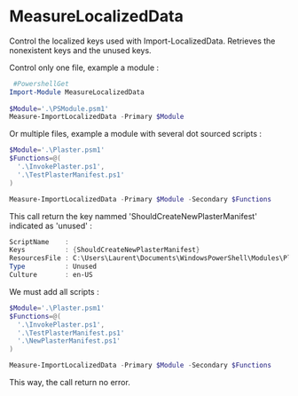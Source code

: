﻿# MeasureLocalizedData

Control the localized keys used with Import-LocalizedData.
Retrieves the nonexistent keys and the unused keys.

Control only one file, example a module :
```Powershell
 #PowershellGet                                                                                                            
Import-Module MeasureLocalizedData
 
$Module='.\PSModule.psm1'
Measure-ImportLocalizedData -Primary $Module
```
Or multiple files, example a module with several dot sourced scripts :
```Powershell
$Module='.\Plaster.psm1'
$Functions=@(
  '.\InvokePlaster.ps1',
  '.\TestPlasterManifest.ps1'
)

Measure-ImportLocalizedData -Primary $Module -Secondary $Functions
```
This call return the key nammed 'ShouldCreateNewPlasterManifest'  indicated as 'unused' :
```Powershell
ScriptName    : 
Keys          : {ShouldCreateNewPlasterManifest}
ResourcesFile : C:\Users\Laurent\Documents\WindowsPowerShell\Modules\Plaster\en-US\Plaster.Resources.psd1
Type          : Unused
Culture       : en-US
```
We must add all scripts :
```Powershell
$Module='.\Plaster.psm1'
$Functions=@(
  '.\InvokePlaster.ps1',
  '.\TestPlasterManifest.ps1'
  '.\NewPlasterManifest.ps1'
)

Measure-ImportLocalizedData -Primary $Module -Secondary $Functions
```
This way, the call return no error.